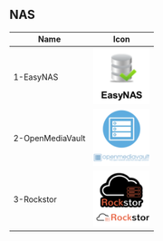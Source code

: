 ## NAS
Name|Icon
--|--
1-EasyNAS|<img src="1-EasyNAS.png" width="100px">
2-OpenMediaVault|<img src="2-OpenMediaVault.png" width="100px">
3-Rockstor|<img src="3-Rockstor.png" width="100px">

